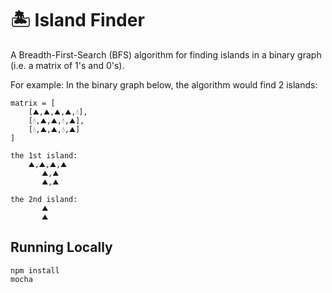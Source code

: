 # 🏝️ Island Finder
A Breadth-First-Search (BFS) algorithm for finding islands in a binary graph (i.e. a matrix of 1's and 0's). 

For example: 
In the binary graph below, the algorithm would find 2 islands:

```
matrix = [
    [⛰️,⛰️,⛰️,⛰️,💧],
    [💧,⛰️,⛰️,💧,⛰️], 
    [💧,⛰️,⛰️,💧,⛰️]
]

the 1st island: 
    ⛰️,⛰️,⛰️,⛰️
       ⛰️,⛰️ 
       ⛰️,⛰️

the 2nd island: 
       ⛰️
       ⛰️
```


## Running Locally 
```
npm install 
mocha
```